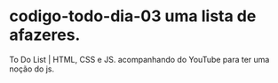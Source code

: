 # codigo-todo-dia-03 uma lista de afazeres.
To Do List | HTML, CSS e JS. acompanhando do YouTube para ter uma noção do js.

